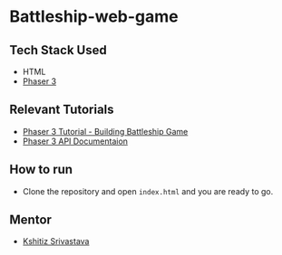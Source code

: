 # Battleship-web-game

## Tech Stack Used
* HTML
* [Phaser 3](https://phaser.io/phaser3)

## Relevant Tutorials
* [Phaser 3 Tutorial - Building Battleship Game](https://www.youtube.com/watch?v=frRWKxB9Hm0&list=PLDyH9Tk5ZdFzEu_izyqgPFtHJJXkc79no&index=1)
* [Phaser 3 API Documentaion](https://photonstorm.github.io/phaser3-docs/)

## How to run
* Clone the repository and open `index.html` and you are ready to go.

## Mentor
* [Kshitiz Srivastava](https://contrihub21.herokuapp.com/profile/user/pirateksh/)
